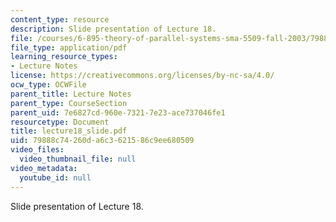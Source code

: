 ```yaml
---
content_type: resource
description: Slide presentation of Lecture 18.
file: /courses/6-895-theory-of-parallel-systems-sma-5509-fall-2003/79888c74260da6c3621586c9ee680509_lecture18_slide.pdf
file_type: application/pdf
learning_resource_types:
- Lecture Notes
license: https://creativecommons.org/licenses/by-nc-sa/4.0/
ocw_type: OCWFile
parent_title: Lecture Notes
parent_type: CourseSection
parent_uid: 7e6827cd-960e-7321-7e23-ace737046fe1
resourcetype: Document
title: lecture18_slide.pdf
uid: 79888c74-260d-a6c3-6215-86c9ee680509
video_files:
  video_thumbnail_file: null
video_metadata:
  youtube_id: null
---
```

Slide presentation of Lecture 18.